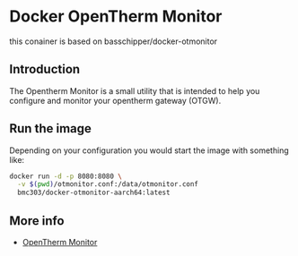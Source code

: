 
# Docker OpenTherm Monitor
this conainer is based on basschipper/docker-otmonitor 

## Introduction
The Opentherm Monitor is a small utility that is intended to help you configure and monitor your opentherm gateway (OTGW).

## Run the image
Depending on your configuration you would start the image with something like:

```bash
docker run -d -p 8080:8080 \
  -v $(pwd)/otmonitor.conf:/data/otmonitor.conf
  bmc303/docker-otmonitor-aarch64:latest
```

## More info
- [OpenTherm Monitor](http://otgw.tclcode.com/otmonitor.html)
